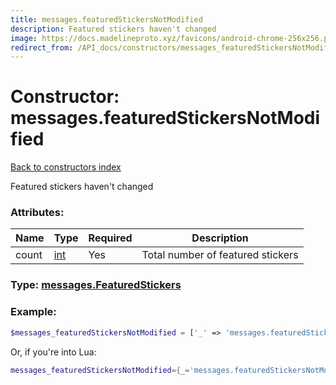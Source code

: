 ```yaml
---
title: messages.featuredStickersNotModified
description: Featured stickers haven't changed
image: https://docs.madelineproto.xyz/favicons/android-chrome-256x256.png
redirect_from: /API_docs/constructors/messages_featuredStickersNotModified.html
---
```

# Constructor: messages.featuredStickersNotModified  
[Back to constructors index](index.md)



Featured stickers haven't changed

### Attributes:

| Name     |    Type       | Required | Description |
|----------|---------------|----------|-------------|
|count|[int](../types/int.md) | Yes|Total number of featured stickers|



### Type: [messages.FeaturedStickers](../types/messages.FeaturedStickers.md)


### Example:

```php
$messages_featuredStickersNotModified = ['_' => 'messages.featuredStickersNotModified', 'count' => int];
```  


Or, if you're into Lua:

```lua
messages_featuredStickersNotModified={_='messages.featuredStickersNotModified', count=int}

```


